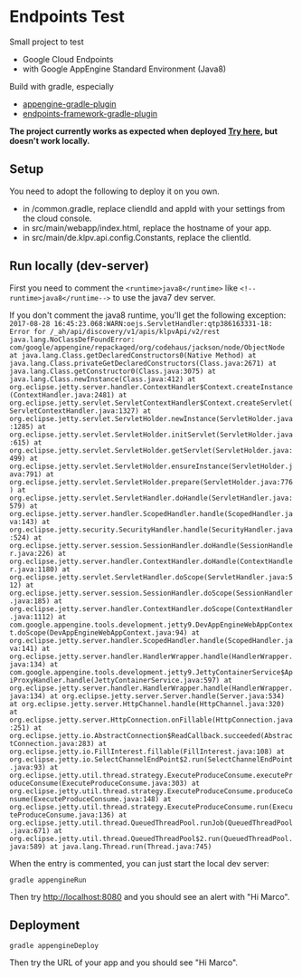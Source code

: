 # Endpoints Test

Small project to test 
- Google Cloud Endpoints 
- with Google AppEngine Standard Environment (Java8)

Build with gradle, especially
- [appengine-gradle-plugin](https://github.com/GoogleCloudPlatform/app-gradle-plugin)
- [endpoints-framework-gradle-plugin](https://github.com/GoogleCloudPlatform/endpoints-framework-gradle-plugin)

**The project currently works as expected when deployed [Try here](https://www.google.com), but doesn't work locally.**

## Setup

You need to adopt the following to deploy it on you own.

- in /common.gradle, replace cliendId and appId with your settings from the cloud console.
- in src/main/webapp/index.html, replace the hostname of your app.
- in src/main/de.klpv.api.config.Constants, replace the clientId.

## Run locally (dev-server)

First you need to comment the `<runtime>java8</runtime>` like `<!--runtime>java8</runtime-->` to use the java7 dev server.

If you don't comment the java8 runtime, you'll get the following exception: 
`
2017-08-28 16:45:23.068:WARN:oejs.ServletHandler:qtp386163331-18: Error for /_ah/api/discovery/v1/apis/klpvApi/v2/rest
java.lang.NoClassDefFoundError: com/google/appengine/repackaged/org/codehaus/jackson/node/ObjectNode
        at java.lang.Class.getDeclaredConstructors0(Native Method)
        at java.lang.Class.privateGetDeclaredConstructors(Class.java:2671)
        at java.lang.Class.getConstructor0(Class.java:3075)
        at java.lang.Class.newInstance(Class.java:412)
        at org.eclipse.jetty.server.handler.ContextHandler$Context.createInstance(ContextHandler.java:2481)
        at org.eclipse.jetty.servlet.ServletContextHandler$Context.createServlet(ServletContextHandler.java:1327)
        at org.eclipse.jetty.servlet.ServletHolder.newInstance(ServletHolder.java:1285)
        at org.eclipse.jetty.servlet.ServletHolder.initServlet(ServletHolder.java:615)
        at org.eclipse.jetty.servlet.ServletHolder.getServlet(ServletHolder.java:499)
        at org.eclipse.jetty.servlet.ServletHolder.ensureInstance(ServletHolder.java:791)
        at org.eclipse.jetty.servlet.ServletHolder.prepare(ServletHolder.java:776)
        at org.eclipse.jetty.servlet.ServletHandler.doHandle(ServletHandler.java:579)
        at org.eclipse.jetty.server.handler.ScopedHandler.handle(ScopedHandler.java:143)
        at org.eclipse.jetty.security.SecurityHandler.handle(SecurityHandler.java:524)
        at org.eclipse.jetty.server.session.SessionHandler.doHandle(SessionHandler.java:226)
        at org.eclipse.jetty.server.handler.ContextHandler.doHandle(ContextHandler.java:1180)
        at org.eclipse.jetty.servlet.ServletHandler.doScope(ServletHandler.java:512)
        at org.eclipse.jetty.server.session.SessionHandler.doScope(SessionHandler.java:185)
        at org.eclipse.jetty.server.handler.ContextHandler.doScope(ContextHandler.java:1112)
        at com.google.appengine.tools.development.jetty9.DevAppEngineWebAppContext.doScope(DevAppEngineWebAppContext.java:94)
        at org.eclipse.jetty.server.handler.ScopedHandler.handle(ScopedHandler.java:141)
        at org.eclipse.jetty.server.handler.HandlerWrapper.handle(HandlerWrapper.java:134)
        at com.google.appengine.tools.development.jetty9.JettyContainerService$ApiProxyHandler.handle(JettyContainerService.java:597)
        at org.eclipse.jetty.server.handler.HandlerWrapper.handle(HandlerWrapper.java:134)
        at org.eclipse.jetty.server.Server.handle(Server.java:534)
        at org.eclipse.jetty.server.HttpChannel.handle(HttpChannel.java:320)
        at org.eclipse.jetty.server.HttpConnection.onFillable(HttpConnection.java:251)
        at org.eclipse.jetty.io.AbstractConnection$ReadCallback.succeeded(AbstractConnection.java:283)
        at org.eclipse.jetty.io.FillInterest.fillable(FillInterest.java:108)
        at org.eclipse.jetty.io.SelectChannelEndPoint$2.run(SelectChannelEndPoint.java:93)
        at org.eclipse.jetty.util.thread.strategy.ExecuteProduceConsume.executeProduceConsume(ExecuteProduceConsume.java:303)
        at org.eclipse.jetty.util.thread.strategy.ExecuteProduceConsume.produceConsume(ExecuteProduceConsume.java:148)
        at org.eclipse.jetty.util.thread.strategy.ExecuteProduceConsume.run(ExecuteProduceConsume.java:136)
        at org.eclipse.jetty.util.thread.QueuedThreadPool.runJob(QueuedThreadPool.java:671)
        at org.eclipse.jetty.util.thread.QueuedThreadPool$2.run(QueuedThreadPool.java:589)
        at java.lang.Thread.run(Thread.java:745)
`

When the entry is commented, you can just start the local dev server: 

`
gradle appengineRun
`

Then try <http://localhost:8080> and you should see an alert with "Hi Marco".
 
## Deployment



`
gradle appengineDeploy
` 

Then try the URL of your app and you should see "Hi Marco".








 

